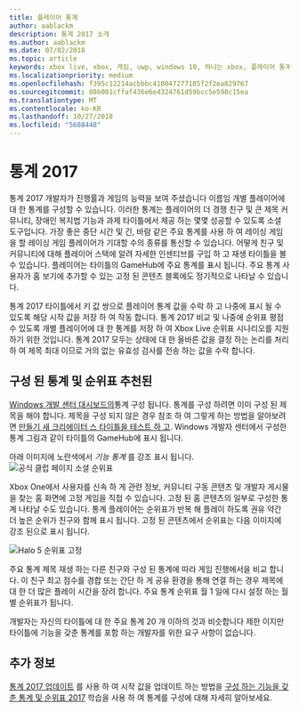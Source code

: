 ```yaml
---
title: 플레이어 통계
author: aablackm
description: 통계 2017 소개
ms.author: aablackm
ms.date: 07/02/2018
ms.topic: article
keywords: xbox live, xbox, 게임, uwp, windows 10, 하나는 xbox, 플레이어 통계, 순위표, 통계 2017
ms.localizationpriority: medium
ms.openlocfilehash: f395c12214acbbbc410047277185f2f2ea829767
ms.sourcegitcommit: 086001cffaf436e6e4324761d59bcc5e598c15ea
ms.translationtype: MT
ms.contentlocale: ko-KR
ms.lasthandoff: 10/27/2018
ms.locfileid: "5688448"
---
```

# <a name="stats-2017"></a>통계 2017

통계 2017 개발자가 진행률과 게임의 능력을 보여 주셨습니다 이름임 개별 플레이어에 대 한 통계를 구성할 수 있습니다. 이러한 통계는 플레이어의 더 경쟁 친구 및 큰 제목 커뮤니티, 장애인 복지법 기능과 과제 타이틀에서 제공 하는 몇몇 성공할 수 있도록 소셜 도구입니다. 가장 좋은 중단 시간 및 긴, 바람 같은 주요 통계를 사용 하 여 레이싱 게임을 할 레이싱 게임 플레이어가 기대할 수의 종류를 통신할 수 있습니다. 어떻게 친구 및 커뮤니티에 대해 플레이어 스택에 알려 자세한 인센티브를 구입 하 고 재생 타이틀을 볼 수 있습니다. 플레이어는 타이틀의 GameHub에 주요 통계를 표시 됩니다. 주요 통계 사용자가 홈 보기에 추가할 수 있는 고정 된 콘텐츠 블록에도 정기적으로 나타날 수 있습니다.

통계 2017 타이틀에서 키 값 쌍으로 플레이어 통계 값을 수락 하 고 나중에 표시 될 수 있도록 해당 시작 값을 저장 하 여 작동 합니다. 통계 2017 비교 및 나중에 순위표 평점 수 있도록 개별 플레이어에 대 한 통계를 저장 하 여 Xbox Live 순위표 시나리오를 지원 하기 위한 것입니다. 통계 2017 모두는 상태에 대 한 올바른 값을 결정 하는 논리를 처리 하 여 제목 최대 이므로 거의 없는 유효성 검사를 전송 하는 값을 수락 합니다.

## <a name="configured-stats-and-featured-leaderboards"></a>구성 된 통계 및 순위표 추천된

[Windows 개발 센터 대시보드의](https://developer.microsoft.com/en-us/dashboard/windows/overview)통계 구성 됩니다. 통계를 구성 하려면 이미 구성 된 제목을 해야 합니다. 제목을 구성 되지 않은 경우 참조 하 여 그렇게 하는 방법을 알아보려면 [만들기 새 크리에이터 스 타이틀을 테스트 하 고](../get-started-with-creators/create-and-test-a-new-creators-title.md).  Windows 개발자 센터에서 구성한 통계 그림과 같이 타이틀의 GameHub에 표시 됩니다.

아래 이미지에 노란색에서 *기능 통계* 를 강조 표시 됩니다.
![공식 클럽 페이지 소셜 순위표](../images/omega/gamehub_featuredstats.png)


Xbox One에서 사용자를 신속 하 게 관련 정보, 커뮤니티 구동 콘텐츠 및 개발자 게시물을 찾는 홈 화면에 고정 게임을 직접 수 있습니다. 고정 된 홈 콘텐츠의 일부로 구성한 통계 나타날 수도 있습니다. 통계 플레이어는 순위표가 반복 해 플레이 하도록 권유 약간 더 높은 순위가 친구와 함께 표시 됩니다. 고정 된 콘텐츠에서 순위표는 다음 이미지에 강조 된으로 표시 됩니다.

![Halo 5 순위표 고정](../images/stats/Halo_5_Pinned_Leaderboard.png)

주요 통계 제목 재생 하는 다른 친구와 구성 된 통계에 따라 게임 진행에서을 비교 합니다. 이 친구 최고 점수를 경합 또는 간단 하 게 공유 환경을 통해 연결 하는 경우 제목에 대 한 더 많은 플레이 시간을 장려 합니다. 주요 통계 순위표 월 1 일에 다시 설정 하는 월별 순위표가 됩니다.

개발자는 자신의 타이틀에 대 한 주요 통계 20 개 이하의 것과 비슷합니다 제한 이지만 타이틀에 기능을 갖춘 통계를 포함 하는 개발자를 위한 요구 사항이 없습니다.

## <a name="further-reading"></a>추가 정보
[통계 2017 업데이트](player-stats-updating.md) 를 사용 하 여 시작 값을 업데이트 하는 방법을 [구성 하는 기능을 갖춘 통계 및 순위표 2017](../configure-xbl/dev-center/featured-stats-and-leaderboards.md) 학습을 사용 하 여 통계를 구성에 대해 자세히 알아보세요.